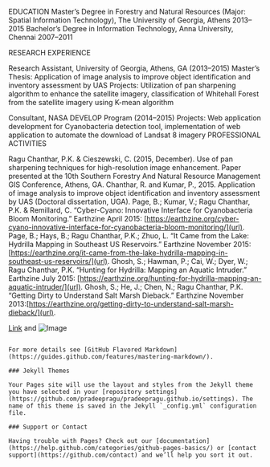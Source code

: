 EDUCATION
Master’s Degree in Forestry and Natural Resources (Major: Spatial Information Technology), The University of Georgia, Athens		2013–2015
Bachelor’s Degree in Information Technology, Anna University, Chennai 			                                                    2007–2011

RESEARCH EXPERIENCE

Research Assistant, University of Georgia, Athens, GA (2013–2015)
Master’s Thesis: Application of image analysis to improve object identification and inventory assessment  by       UAS
Projects: Utilization of pan sharpening algorithm to enhance the satellite imagery, classification of Whitehall Forest from the satellite imagery using K-mean algorithm

Consultant, NASA DEVELOP Program (2014–2015) 
Projects: Web application development for Cyanobacteria detection tool, implementation of web application to automate the download of Landsat 8 imagery
PROFESSIONAL ACTIVITIES

Ragu Chanthar, P.K. & Cieszewski, C. (2015, December). Use of pan sharpening techniques for high-resolution image enhancement. Paper presented at the 10th Southern Forestry And Natural Resource Management GIS Conference, Athens, GA.
Chanthar, R. and Kumar, P., 2015. Application of image analysis to improve object identification and inventory assessment by UAS (Doctoral dissertation, UGA).
Page, B.; Kumar, V.; Ragu Chanthar, P.K. & Remillard, C. “Cyber-Cyano: Innovative Interface for Cyanobacteria Bloom Monitoring.” Earthzine April 2015: [https://earthzine.org/cyber-cyano-innovative-interface-for-cyanobacteria-bloom-monitoring/](url).
Page, B.; Hays, B.; Ragu Chanthar, P.K.; Zhuo, L. “It Came from the Lake: Hydrilla Mapping in Southeast US Reservoirs.” Earthzine November 2015: [https://earthzine.org/it-came-from-the-lake-hydrilla-mapping-in-southeast-us-reservoirs/](url).
Ghosh, S.; Hawman, P.; Cai, W.; Dyer, W.; Ragu Chanthar, P.K. “Hunting for Hydrilla: Mapping an Aquatic Intruder.” Earthzine July 2015: [https://earthzine.org/hunting-for-hydrilla-mapping-an-aquatic-intruder/](url).
Ghosh, S.; He, J.; Chen, N.; Ragu Chanthar, P.K. “Getting Dirty to Understand Salt Marsh Dieback.” Earthzine November 2013:[https://earthzine.org/getting-dirty-to-understand-salt-marsh-dieback/](url).

[Link](url) and ![Image](src)
```

For more details see [GitHub Flavored Markdown](https://guides.github.com/features/mastering-markdown/).

### Jekyll Themes

Your Pages site will use the layout and styles from the Jekyll theme you have selected in your [repository settings](https://github.com/pradeepragu/pradeepragu.github.io/settings). The name of this theme is saved in the Jekyll `_config.yml` configuration file.

### Support or Contact

Having trouble with Pages? Check out our [documentation](https://help.github.com/categories/github-pages-basics/) or [contact support](https://github.com/contact) and we’ll help you sort it out.
